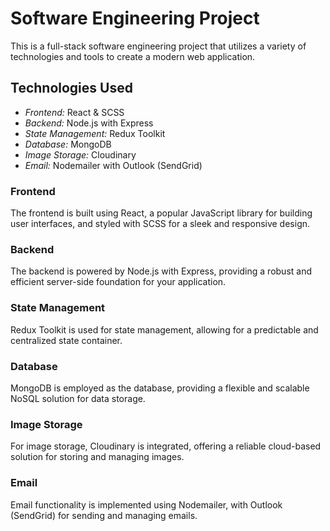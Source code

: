 # Software Engineering Project

This is a full-stack software engineering project that utilizes a variety of technologies and tools to create a modern web application.

## Technologies Used

- *Frontend:* React & SCSS
- *Backend:* Node.js with Express
- *State Management:* Redux Toolkit
- *Database:* MongoDB
- *Image Storage:* Cloudinary
- *Email:* Nodemailer with Outlook (SendGrid)

### Frontend

The frontend is built using React, a popular JavaScript library for building user interfaces, and styled with SCSS for a sleek and responsive design.

### Backend

The backend is powered by Node.js with Express, providing a robust and efficient server-side foundation for your application.

### State Management

Redux Toolkit is used for state management, allowing for a predictable and centralized state container.

### Database

MongoDB is employed as the database, providing a flexible and scalable NoSQL solution for data storage.

### Image Storage

For image storage, Cloudinary is integrated, offering a reliable cloud-based solution for storing and managing images.

### Email

Email functionality is implemented using Nodemailer, with Outlook (SendGrid) for sending and managing emails.




